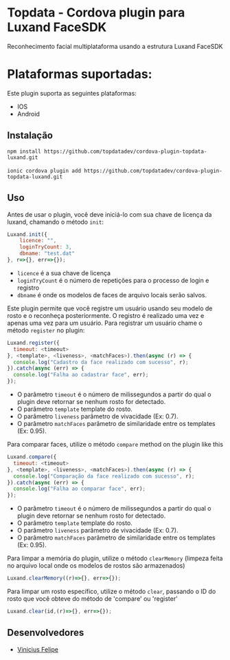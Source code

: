 # Topdata - Cordova plugin para Luxand FaceSDK
Reconhecimento facial multiplataforma usando a estrutura Luxand FaceSDK

# Plataformas suportadas:
Este plugin suporta as seguintes plataformas:

* IOS
* Android

## Instalação

`npm install https://github.com/topdatadev/cordova-plugin-topdata-luxand.git`
<br/>
<br/>
`ionic cordova plugin add https://github.com/topdatadev/cordova-plugin-topdata-luxand.git`

## Uso
Antes de usar o plugin, você deve iniciá-lo com sua chave de licença da luxand, chamando o método `init`:

```js
Luxand.init({
    licence: "",
    loginTryCount: 3,
    dbname: "test.dat"
}, r=>{}, err=>{});
```
-  `licence` é a sua chave de licença
-  `loginTryCount` é o número de repetições para o processo de login e registro
-  `dbname` é onde os modelos de faces de arquivo locais serão salvos.

Este plugin permite que você registre um usuário usando seu modelo de rosto e o reconheça posteriormente. O registro é realizado uma vez e apenas uma vez para um usuário. Para registrar um usuário chame o método `register` no plugin:

```js
Luxand.register({
  timeout: <timeout>
}, <template>, <liveness>, <matchFaces>).then(async (r) => {
  console.log("Cadastro da face realizado com sucesso", r);
}).catch(async (err) => {
  console.log("Falha ao cadastrar face", err);
});
```

- O parâmetro `timeout` é o número de milissegundos a partir do qual o plugin deve retornar se nenhum rosto for detectado.
- O parâmetro `template` template do rosto.
- O parâmetro `liveness` parâmetro de vivacidade (Ex: 0.7).
- O parâmetro `matchFaces` parâmetro de similaridade entre os templates (Ex: 0.95).

Para comparar faces, utilize o método `compare` method on the plugin like this

```js
Luxand.compare({
  timeout: <timeout>
}, <template>, <liveness>, <matchFaces>).then(async (r) => {
  console.log("Comparação da face realizado com sucesso", r);
}).catch(async (err) => {
  console.log("Falha ao comparar face", err);
});
```

- O parâmetro `timeout` é o número de milissegundos a partir do qual o plugin deve retornar se nenhum rosto for detectado.
- O parâmetro `template` template do rosto.
- O parâmetro `liveness` parâmetro de vivacidade (Ex: 0.7).
- O parâmetro `matchFaces` parâmetro de similaridade entre os templates (Ex: 0.95).

Para limpar a memória do plugin, utilize o método `clearMemory` (limpeza feita no arquivo local onde os modelos de rostos são armazenados)
```js
Luxand.clearMemory((r)=>{}, err=>{});
```

Para limpar um rosto específico, utilize o método `clear`, passando o ID do rosto que você obteve do método de 'compare' ou 'register'
```js
Luxand.clear(id,(r)=>{}, err=>{});
```
## Desenvolvedores
- [Vinicius Felipe](https://github.com/Vinicius-Felipe-T)
